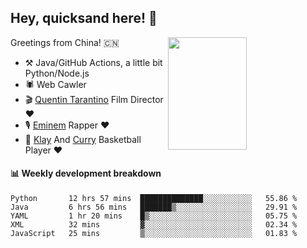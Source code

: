 ## Hey, quicksand here! 🏃
[<img align="right" width="50%" height='180' src="https://quicksandznzn.github.io/image/warriors.jpg">](https://github.com/quicksandznzn)
<!--
[<img align="right" width="50%" src="https://github-readme-stats.vercel.app/api?username=quicksandznzn&theme=dark&show_icons=true">](https://github.com/quicksandznzn)
-->


Greetings from China! 🇨🇳

- ⚒️ Java/GitHub Actions, a little bit Python/Node.js
- 🕷 Web Cawler
- 🎬 [Quentin Tarantino](https://www.instagram.com/tarantinoxx/) Film Director ❤️
- 🎙 [Eminem](https://www.instagram.com/eminem/) Rapper ❤️
- 🏀 [Klay](https://www.instagram.com/klaythompson/) And [Curry](https://www.instagram.com/stephencurry30/) Basketball Player ❤️


#### :bar_chart: Weekly development breakdown
<!--START_SECTION:waka-->
```text
Python       12 hrs 57 mins  ██████████████░░░░░░░░░░░   55.86 % 
Java         6 hrs 56 mins   ███████▒░░░░░░░░░░░░░░░░░   29.91 % 
YAML         1 hr 20 mins    █▒░░░░░░░░░░░░░░░░░░░░░░░   05.75 % 
XML          32 mins         ▓░░░░░░░░░░░░░░░░░░░░░░░░   02.34 % 
JavaScript   25 mins         ▒░░░░░░░░░░░░░░░░░░░░░░░░   01.83 % 
```
<!--END_SECTION:waka-->
